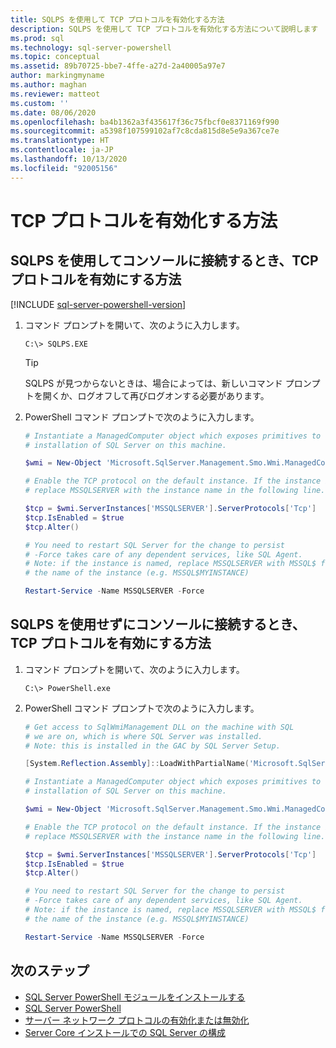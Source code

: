 ```yaml
---
title: SQLPS を使用して TCP プロトコルを有効化する方法
description: SQLPS を使用して TCP プロトコルを有効化する方法について説明します
ms.prod: sql
ms.technology: sql-server-powershell
ms.topic: conceptual
ms.assetid: 89b70725-bbe7-4ffe-a27d-2a40005a97e7
author: markingmyname
ms.author: maghan
ms.reviewer: matteot
ms.custom: ''
ms.date: 08/06/2020
ms.openlocfilehash: ba4b1362a3f435617f36c75fbcf0e8371169f990
ms.sourcegitcommit: a5398f107599102af7c8cda815d8e5e9a367ce7e
ms.translationtype: HT
ms.contentlocale: ja-JP
ms.lasthandoff: 10/13/2020
ms.locfileid: "92005156"
---
```

# <a name="how-to-enable-the-tcp-protocol"></a>TCP プロトコルを有効化する方法

## <a name="how-to-enable-the-tcp-protocol-when-connected-to-the-console-with-sqlps"></a>SQLPS を使用してコンソールに接続するとき、TCP プロトコルを有効にする方法

[!INCLUDE [sql-server-powershell-version](../includes/sql-server-powershell-version.md)]

1. コマンド プロンプトを開いて、次のように入力します。

    ```console
    C:\> SQLPS.EXE
    ```

    > [!TIP]
    > SQLPS が見つからないときは、場合によっては、新しいコマンド プロンプトを開くか、ログオフして再びログオンする必要があります。

2. PowerShell コマンド プロンプトで次のように入力します。

    ```powershell
    # Instantiate a ManagedComputer object which exposes primitives to control the
    # installation of SQL Server on this machine.

    $wmi = New-Object 'Microsoft.SqlServer.Management.Smo.Wmi.ManagedComputer' localhost

    # Enable the TCP protocol on the default instance. If the instance is named, 
    # replace MSSQLSERVER with the instance name in the following line.

    $tcp = $wmi.ServerInstances['MSSQLSERVER'].ServerProtocols['Tcp']
    $tcp.IsEnabled = $true  
    $tcp.Alter()  

    # You need to restart SQL Server for the change to persist
    # -Force takes care of any dependent services, like SQL Agent.
    # Note: if the instance is named, replace MSSQLSERVER with MSSQL$ followed by
    # the name of the instance (e.g. MSSQL$MYINSTANCE)

    Restart-Service -Name MSSQLSERVER -Force
    ```

## <a name="how-to-enable-the-tcp-protocol-when-connected-to-the-console-not-using-sqlps"></a>SQLPS を使用せずにコンソールに接続するとき、TCP プロトコルを有効にする方法

1. コマンド プロンプトを開いて、次のように入力します。

    ```console
    C:\> PowerShell.exe
    ```

2. PowerShell コマンド プロンプトで次のように入力します。

    ```powershell
    # Get access to SqlWmiManagement DLL on the machine with SQL
    # we are on, which is where SQL Server was installed.
    # Note: this is installed in the GAC by SQL Server Setup.

    [System.Reflection.Assembly]::LoadWithPartialName('Microsoft.SqlServer.SqlWmiManagement')

    # Instantiate a ManagedComputer object which exposes primitives to control the
    # installation of SQL Server on this machine.

    $wmi = New-Object 'Microsoft.SqlServer.Management.Smo.Wmi.ManagedComputer' localhost

    # Enable the TCP protocol on the default instance. If the instance is named, 
    # replace MSSQLSERVER with the instance name in the following line.

    $tcp = $wmi.ServerInstances['MSSQLSERVER'].ServerProtocols['Tcp']
    $tcp.IsEnabled = $true  
    $tcp.Alter()  

    # You need to restart SQL Server for the change to persist
    # -Force takes care of any dependent services, like SQL Agent.
    # Note: if the instance is named, replace MSSQLSERVER with MSSQL$ followed by
    # the name of the instance (e.g. MSSQL$MYINSTANCE)

    Restart-Service -Name MSSQLSERVER -Force
    ```

## <a name="next-steps"></a>次のステップ

- [SQL Server PowerShell モジュールをインストールする](download-sql-server-ps-module.md)
- [SQL Server PowerShell](sql-server-powershell.md)
- [サーバー ネットワーク プロトコルの有効化または無効化](../database-engine/configure-windows/enable-or-disable-a-server-network-protocol.md)
- [Server Core インストールでの SQL Server の構成](../database-engine/install-windows/configure-sql-server-on-a-server-core-installation.md)
